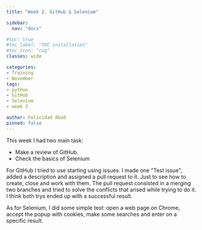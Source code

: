 ```yaml
---
title: "Week 2. GitHub & Selenium"

sidebar:
  nav: "docs"

#toc: true
#toc_label: "TOC installation"
#toc_icon: "cog"
classes: wide

categories:
- Training
- November
tags:
- python
- GitHub
- Selenium
- week 2

author: Felicidad Abad
pinned: false
---
```


This week I had two main task:

* Make a review of GitHub.
* Check the basics of Selenium

For GitHub I tried to use starting using issues. I made one "Test issue", added a description and assigned a pull request to it. Just to see how to create, close and work with them. The pull request consisted in a merging two branches and tried to solve the conflicts that arised while trying to do it.
I think both trys ended up with a successful result.

As for Selenium, I did some simple test: open a web page on Chrome, accept the popup with cookies, make some searches and enter on a specific result.
